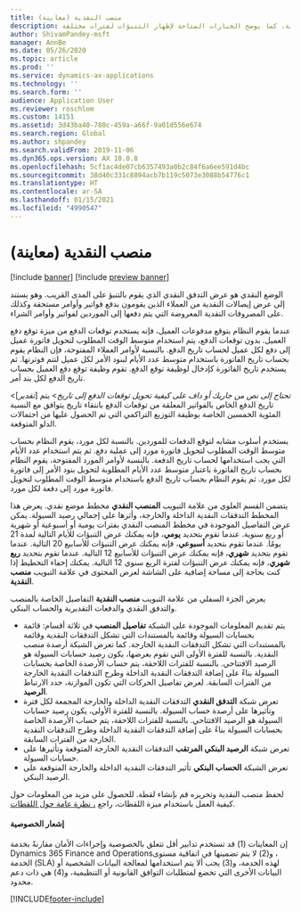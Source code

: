 ```yaml
---
title: منصب النقدية (معاينة)
description: يصف هذا الموضوع كيف تتنبأ ميزة تقدير التدفقات النقدية بالمنصب النقدي الخاص بالمؤسسة لأوقات معينة. كما يوضح الخيارات المتاحة لإظهار التنبؤات لفترات مختلفة.
author: ShivamPandey-msft
manager: AnnBe
ms.date: 05/26/2020
ms.topic: article
ms.prod: ''
ms.service: dynamics-ax-applications
ms.technology: ''
ms.search.form: ''
audience: Application User
ms.reviewer: roschlom
ms.custom: 14151
ms.assetid: 3d43ba40-780c-459a-a66f-9a01d556e674
ms.search.region: Global
ms.author: shpandey
ms.search.validFrom: 2019-11-06
ms.dyn365.ops.version: AX 10.0.8
ms.openlocfilehash: 5cf1ac4de07cb6357493a0b2c84f6a6ee591d4bc
ms.sourcegitcommit: 38d40c331c8894acb7b119c5073e3088b54776c1
ms.translationtype: HT
ms.contentlocale: ar-SA
ms.lasthandoff: 01/15/2021
ms.locfileid: "4990547"
---
```

# <a name="cash-position-preview"></a>منصب النقدية (معاينة)

[!include [banner](../includes/banner.md)]
[!include [preview banner](../includes/preview-banner.md)]

الوضع النقدي هو عرض التدفق النقدي الذي يقوم بالتنبؤ على المدى القريب. وهو يستند إلى عرض إيصالات النقدية من العملاء الذين يقومون بدفع فواتير وأوامر مستحقة وكذلك على المصروفات النقدية المعروضة التي يتم دفعها إلى الموردين لفواتير وأوامر الشراء.

عندما يقوم النظام بتوقع مدفوعات العميل، فإنه يستخدم توقعات الدفع من ميزة توقع دفع العميل. بدون توقعات الدفع، يتم استخدام متوسط الوقت المطلوب لتحويل فاتورة عميل إلى دفع لكل عميل لحساب تاريخ الدفع. بالنسبة لأوامر العملاء المفتوحة، فإن النظام يقوم بحساب تاريخ الفاتورة باستخدام متوسط عدد الأيام لبنود الأمر لكل عميل لتتم فوترتها. ثم يستخدم تاريخ الفاتورة كإدخال لوظيفة توقع الدفع. تقوم وظيفة توقع دفع العميل بحساب تاريخ الدفع لكل بند أمر. 

<*تحتاج إلى نص من جاريك أو داف على كيفية تحويل توقعات الدفع إلى تاريخ*> يتم [*تقدير*] تاريخ الدفع الخاص بالفواتير المعلقة من توقعات الدفع بانتقاء تاريخ يتوافق مع النسبة المئوية الخمسين الخاصة بوظيفة التوزيع التراكمي التي تم الحصول عليها من احتمالات الدلو المتوقعة.

يستخدم أسلوب مشابه لتوقع الدفعات للموردين. بالنسبة لكل مورد، يقوم النظام بحساب متوسط الوقت المطلوب لتحويل فاتورة مورد إلى عملية دفع. ثم يتم استخدام عدد الأيام التي يجب استخدامها لحساب تاريخ الدفعة. بالنسبة لأوامر المورد المفتوحة، يقوم النظام بحساب تاريخ الفاتورة باعتبار متوسط عدد الأيام المطلوبة لتحويل بنود الأمر إلى فاتورة لكل مورد. ثم يقوم النظام بحساب تاريخ الدفع باستخدام متوسط الوقت المطلوب لتحويل فاتورة مورد إلى دفعة لكل مورد.

يتضمن القسم العلوي من علامة التبويب **المنصب النقدي** مخطط موضع نقدي. يعرض هذا المخطط التدفقات النقدية الداخلة والخارجة، وأثرها على إجمالي رصيد السيولة. يمكن عرض التفاصيل الموجودة في مخطط المنصب النقدي بفترات يومية أو أسبوعية أو شهرية أو ربع سنوية. عندما تقوم بتحديد **يومي**، فإنه يمكنك عرض التنبؤات للأيام التالية لمدة 21 يومًا. عندما تقوم بتحديد **أسبوعي**، فإنه يمكنك عرض التنبؤات للأسابيع 20 التالية. عندما تقوم بتحديد **شهري**، فإنه يمكنك عرض التنبؤات للأسابيع 12 التالية. عندما تقوم بتحديد **ربع شهري**، فإنه يمكنك عرض التنبؤات لفترة الربع سنوي 12 التالية. يمكنك إخفاء التخطيط إذا كنت بحاجة إلى مساحة إضافية على الشاشة لعرض المحتوى في علامة التبويب **منصب النقدية**.

يعرض الجزء السفلي من علامة التبويب **منصب النقدية** التفاصيل الخاصة بالمنصب والتدفق النقدي والدفعات التقديرية والحساب البنكي.

- يتم تقديم المعلومات الموجودة على الشبكة **تفاصيل المنصب** في ثلاثة أقسام: قائمة بحسابات السيولة وقائمة بالمستندات التي تشكل التدفقات النقدية وقائمة بالمستندات التي تشكل التدفقات النقدية الخارجة. كما تعرض الشبكة أرصدة منصب النقدية. بالنسبة للفترة الأولى التي تقوم بعرضها، يكون رصيد حسابات السيولة هو الرصيد الافتتاحي. بالنسبة للفترات اللاحقة، يتم حساب الأرصدة الخاصة بحسابات السيولة بناءً على إضافة التدفقات النقدية الداخلة وطرح التدفقات النقدية الخارجة من الفترات السابقة. لعرض تفاصيل الحركات التي تكون الموازنة، حدد الارتباط **الرصيد**.
- تعرض شبكة **التدفق النقدي** التدفقات النقدية الداخلة والخارجة المجمعة لكل فترة وتأثيرها على أرصدة حساب السيولة. بالنسبة للفترة الأولى، يكون رصيد حسابات السيولة هو الرصيد الافتتاحي. بالنسبة للفترات اللاحقة، يتم حساب الأرصدة الخاصة بحسابات السيولة بناءً على إضافة التدفقات النقدية الداخلة وطرح التدفقات النقدية الخارجة من الفترات السابقة.
- تعرض شبكة **الرصيد البنكي المرتقب** التدفقات النقدية الخارجة المتوقعة وتأثيرها على حسابات السيولة.
- تعرض الشبكة **الحساب البنكي** تأثير التدفقات النقدية الداخلة والخارجة المتوقعة على الرصيد البنكي.

لحفظ منصب النقدية وتحريره قم بإنشاء لقطة. للحصول على مزيد من المعلومات حول كيفية العمل باستخدام ميزة اللقطات، راجع [، نظرة عامة حول اللقطات](payment-snapshots.md).

#### <a name="privacy-notice"></a>إشعار الخصوصية
إن المعاينات (1) قد تستخدم تدابير أقل تتعلق بالخصوصية وإجراءات الأمان مقارنةً بخدمة Dynamics 365 Finance and Operations‏، و(2) لا يتم تضمينها في اتفاقية مستوى الخدمة (SLA) لهذه الخدمة، و(3) يجب ألا يتم استخدامها لمعالجة البيانات الشخصية أو البيانات الأخرى التي تخضع لمتطلبات التوافق القانونية أو التنظيمية، و(4) هي ذات دعم محدود.


[!INCLUDE[footer-include](../../includes/footer-banner.md)]